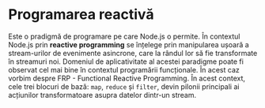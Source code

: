 # Programarea reactivă

Este o pradigmă de programare pe care Node.js o permite. În contextul Node.js prin **reactive programming** se înțelege prin manipularea ușoară a stream-urilor de evenimente asincrone, care la rândul lor să fie transformate în streamuri noi.
Domeniul de aplicativitate al acestei paradigme poate fi observat cel mai bine în contextul programării funcționale. În acest caz vorbim despre FRP - Functional Reactive Programming. În acest context, cele trei blocuri de bază: `map`, `reduce` și `filter`, devin pilonii principali ai acțiunilor transformatoare asupra datelor dintr-un stream.

